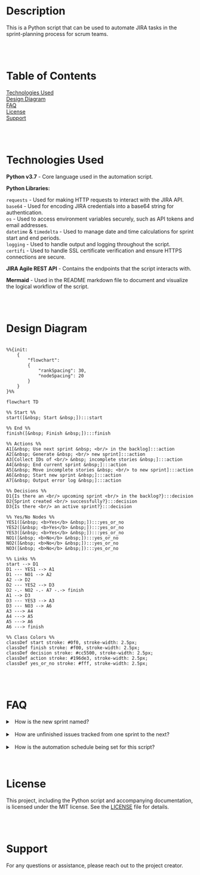 # Description
This is a Python script that can be used to automate JIRA tasks in the sprint-planning process for scrum teams.

<br/>
<br/>

# Table of Contents

[Technologies Used](#technologies-used)  
[Design Diagram](#design-diagram)  
[FAQ](#faq)  
[License](#license)  
[Support](#support)  

<br/>
<br/>

# Technologies Used

<b>Python v3.7</b> - Core language used in the automation script.

<b>Python Libraries:</b>  

`requests` - Used for making HTTP requests to interact with the JIRA API.  
`base64` - Used for encoding JIRA credentials into a base64 string for authentication.  
`os` - Used to access environment variables securely, such as API tokens and email addresses.  
`datetime` & `timedelta` - Used to manage date and time calculations for sprint start and end periods.  
`logging` - Used to handle output and logging throughout the script.  
`certifi` - Used to handle SSL certificate verification and ensure HTTPS connections are secure.

<b>JIRA Agile REST API</b> - Contains the endpoints that the script interacts with.

<b>Mermaid</b> - Used in the README markdown file to document and visualize the logical workflow of the script.  

<br/>
<br/>

# Design Diagram

```mermaid

%%{init:
    {
        "flowchart": 
        {
            "rankSpacing": 30,
            "nodeSpacing": 20
        }
    }
}%%

flowchart TD

%% Start %%
start([&nbsp; Start &nbsp;]):::start

%% End %%
finish([&nbsp; Finish &nbsp;]):::finish

%% Actions %%
A1[&nbsp; Use next sprint &nbsp; <br/> in the backlog]:::action
A2[&nbsp; Generate &nbsp; <br/> new sprint]:::action
A3[Collect IDs of <br/> &nbsp; incomplete stories &nbsp;]:::action
A4[&nbsp; End current sprint &nbsp;]:::action
A5[&nbsp; Move incomplete stories &nbsp; <br/> to new sprint]:::action
A6[&nbsp; Start new sprint &nbsp;]:::action
A7[&nbsp; Output error log &nbsp;]:::action

%% Decisions %%
D1{Is there an <br/> upcoming sprint <br/> in the backlog?}:::decision
D2{Sprint created <br/> successfully?}:::decision
D3{Is there <br/> an active sprint?}:::decision

%% Yes/No Nodes %%
YES1([&nbsp; <b>Yes</b> &nbsp;]):::yes_or_no
YES2([&nbsp; <b>Yes</b> &nbsp;]):::yes_or_no
YES3([&nbsp; <b>Yes</b> &nbsp;]):::yes_or_no
NO1([&nbsp; <b>No</b> &nbsp;]):::yes_or_no
NO2([&nbsp; <b>No</b> &nbsp;]):::yes_or_no
NO3([&nbsp; <b>No</b> &nbsp;]):::yes_or_no

%% Links %%
start --> D1
D1 --- YES1 --> A1
D1 --- NO1 --> A2
A2 --> D2
D2 --- YES2 --> D3
D2 -.- NO2 -.- A7 -.-> finish
A1 --> D3
D3 --- YES3 --> A3
D3 --- NO3 --> A6
A3 ---> A4
A4 ---> A5
A5 ---> A6
A6 ---> finish

%% Class Colors %%
classDef start stroke: #0f0, stroke-width: 2.5px;
classDef finish stroke: #f00, stroke-width: 2.5px;
classDef decision stroke: #cc5500, stroke-width: 2.5px;
classDef action stroke: #196de3, stroke-width: 2.5px;
classDef yes_or_no stroke: #fff, stroke-width: 2.5px;
```

<br/>
<br/>

# FAQ

<details>
<summary>&nbsp; How is the new sprint named? &nbsp;</summary><br/>

> The new sprint will be generated using the definition of the `sprint_name` variable.

</details>

<br/>

<details>
<summary>&nbsp; How are unfinished issues tracked from one sprint to the next? &nbsp;</summary><br/>

> Because sprints are closed before a transfer occurs, any unfinished stories will display as 'Issues Not Completed' in the sprint
> status report. 

</details>

<br/>

<details>
<summary>&nbsp; How is the automation schedule being set for this script? &nbsp;</summary><br/>

> The script runs automatically based off the `cron` expression in the sprint_automation yaml file located in the .github folder.  
>   
> More information on cron expressions can be found [here](https://cloud.google.com/scheduler/docs/configuring/cron-job-schedules).  
> 
> The current configuration runs on a bi-weekly schedule based on the initial run date, aligning with the typical 2-week sprint period.

</details>

<br/>
<br/>

# License

This project, including the Python script and accompanying documentation, is licensed under the MIT license. See the [LICENSE](LICENSE)
file for details.

<br/>
<br/>

# Support

For any questions or assistance, please reach out to the project creator. 
